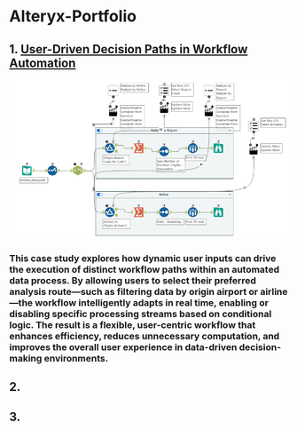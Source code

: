 # Alteryx-Portfolio

## 1. [User-Driven Decision Paths in Workflow Automation](https://medium.com/@shrutingr001/alteryx-series-part-i-analytic-apps-ca79d4e30400)
![Conditional Routing](https://github.com/Shruti-Nagar/pictures/blob/main/Conditional%20Routing.PNG)
### This case study explores how dynamic user inputs can drive the execution of distinct workflow paths within an automated data process. By allowing users to select their preferred analysis route—such as filtering data by origin airport or airline—the workflow intelligently adapts in real time, enabling or disabling specific processing streams based on conditional logic. The result is a flexible, user-centric workflow that enhances efficiency, reduces unnecessary computation, and improves the overall user experience in data-driven decision-making environments.

## 2. 
###

## 3. 
###

